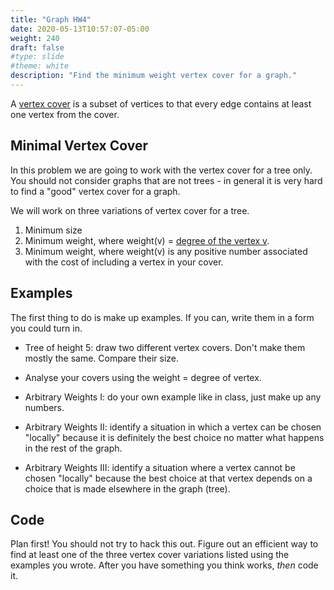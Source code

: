```yaml
---
title: "Graph HW4"
date: 2020-05-13T10:57:07-05:00
weight: 240
draft: false
#type: slide
#theme: white
description: "Find the minimum weight vertex cover for a graph."
---
```


A [vertex cover](https://en.wikipedia.org/wiki/Vertex_cover)
is a subset of vertices to that every edge contains
at least one vertex from the cover.

## Minimal Vertex Cover

In this problem we are going to work with the vertex cover for a tree
only. You should not consider graphs that are not trees - in general
it is very hard to find a "good" vertex cover for a graph.

We will work on three variations of vertex cover for a tree. 

1. Minimum size 
2. Minimum weight, where weight(v) = [degree of the
   vertex v](https://en.wikipedia.org/wiki/Degree_(graph_theory)).
3. Minimum weight, where weight(v) is any positive number associated with
   the cost of including a vertex in your cover.

## Examples

The first thing to do is make up examples. If you can, write them in a
form you could turn in. 

* Tree of height 5: draw two different vertex covers. Don't make them
  mostly the same. Compare their size.
  
* Analyse your covers using the weight = degree of vertex.

* Arbitrary Weights I: do your own example like in class, just make up
  any numbers.
* Arbitrary Weights II: identify a situation in which a vertex can be
  chosen "locally" because it is definitely the best choice no matter
  what happens in the rest of the graph.
* Arbitrary Weights III: identify a situation where a vertex cannot be
  chosen "locally" because the best choice at that vertex depends on
  a choice that is made elsewhere in the graph (tree).
  

## Code

Plan first! You should not try to hack this out. Figure out an efficient way
to find at least one of the three vertex cover variations listed using
the examples you wrote. After you have something you think works,
_then_ code it.


